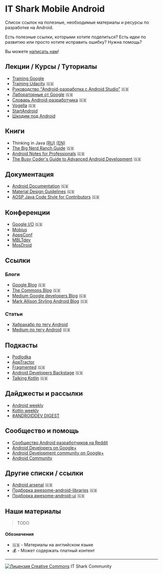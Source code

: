 # IT Shark Mobile Android

Список ссылок на полезные, необходимые материалы и ресурсы по разработке на Android.

Есть полезные ссылки, которыми хотите поделиться? Есть идеи по развитию или просто хотите исправить ошибку? Нужна помощь?

Вы можете [написать нам](https://github.com/it-shark-pro/mobile-android/issues/new)!

## Лекции / Курсы / Туториалы 
- [Training Google](https://developer.android.com/guide/index.html)
- [Training Udacity](https://www.udacity.com/google) :uk:
- [Руководство “Android-разработка с Android Studio”](http://www.vogella.com/tutorials/Android/article.html) :uk:
- [Лабораторные от Google](https://codelabs.developers.google.com/?cat=Android) :uk:
- [Словарь Android-разработчика](https://developers.google.com/android/for-all/vocab-words/) :uk:
- [Vogella](http://www.vogella.com/tutorials/android.html) :uk:
- [StartAndroid](http://startandroid.ru/ru/)
- [Шкодим под Android](http://developer.alexanderklimov.ru/android/)

## Книги
- Thinking in Java [(RU)](https://itunes.apple.com/us/book/intro-to-app-development-with-swift/id1118575552?mt=11) [(EN)](https://sophia.javeriana.edu.co/~cbustaca/docencia/POO-2016-01/documentos/Thinking_in_Java_4th_edition.pdf)
- [The Big Nerd Ranch Guide](http://ptgmedia.pearsoncmg.com/images/9780321804334/samplepages/0321804333.pdf) :uk:
- [Android Notes for Professionals](http://books.goalkicker.com/AndroidBook/) :uk:
- [The Busy Coder's Guide to Advanced Android Development](https://commonsware.com/AdvAndroid/AdvAndroid-1_9_2-CC.pdf) :uk:

## Документация
- [Android Documentation](https://developer.android.com/index.html) :uk:
- [Material Design Guidelines](https://material.io/guidelines/) :uk:
- [AOSP Java Code Style for Contributors](https://source.android.com/setup/code-style) :uk:

## Конференции
- [Google I/O](https://events.google.com/io/) :uk:
- [Mobius](https://www.youtube.com/channel/UCG70q1HRspLdd93HW94WS-A)
- [AppsConf](http://appsconf.ru/)
- [MBLTdev](https://mbltdev.ru/ru)
- [MosDroid](https://www.meetup.com/ru-RU/mosdroid/?chapter_analytics_code=UA-33114605-2)

## Ссылки
### Блоги
- [Google Blog](https://android-developers.googleblog.com/) :uk:
- [The Commons Blog](https://commonsware.com/blog/) :uk:
- [Medium Google developers Blog](https://medium.com/google-developers) :uk:
- [Mark Allison Styling Android Blog](https://blog.stylingandroid.com/) :uk:

### Статьи
- [Хабрахабр по тегу Android](https://habrahabr.ru/hub/android_dev/)
- [Medium по тегу Android](https://medium.com/tag/android) :uk:

## Подкасты
- [Podlodka](https://soundcloud.com/podlodka)
- [AppTractor](https://soundcloud.com/leonid-bogolubov)
- [Fragmented](https://soundcloud.com/fragmentedcast) :uk:
- [Android Developers Backstage](http://androidbackstage.blogspot.com.by/) :uk:
- [Talking Kotlin](http://talkingkotlin.com/) :uk:

## Дайджесты и рассылки
- [Android weekly](http://androidweekly.net/)
- [Kotlin weekly](http://www.kotlinweekly.net/)
- [#ANDROIDDEV DIGEST](https://www.androiddevdigest.com/)

## Сообщество и помощь
- [Сообщество Android разработчиков на Reddit](https://www.reddit.com/r/androiddev/)
- [Android Developers on Google+](https://plus.google.com/+AndroidDevelopers)
- [Android Development community on Google+](https://plus.google.com/communities/105153134372062985968)
- [Android Community](https://androidcommunity.com/)

## Другие списки / ссылки
- [Android arsenal](https://android-arsenal.com/) :uk:
- [Подборка awesome-android-libraries](https://github.com/wasabeef/awesome-android-libraries) :uk:
- [Подборка awesome-android-ui](https://github.com/wasabeef/awesome-android-ui) :uk:

## Наши материалы
> TODO

#### Обозначения
- :uk: - Материалы на английском языке
- :moneybag: - Может содержать платный контент

---
[![Лицензия Creative Commons](https://i.creativecommons.org/l/by/4.0/80x15.png)](http://creativecommons.org/licenses/by/4.0/) IT Shark Community
